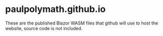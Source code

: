 # paulpolymath.github.io
These are the published Blazor WASM files that github will use to host the website, source code is not included.


